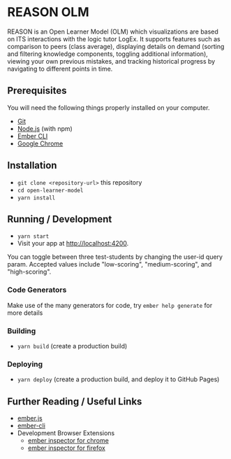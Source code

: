 # REASON OLM

REASON is an Open Learner Model (OLM) which visualizations are based on ITS interactions with the logic tutor LogEx. It supports features such as comparison to peers (class average), displaying details on demand (sorting and filtering knowledge components, toggling additional information), viewing your own previous mistakes, and tracking historical progress by navigating to different points in time.

## Prerequisites

You will need the following things properly installed on your computer.

- [Git](https://git-scm.com/)
- [Node.js](https://nodejs.org/) (with npm)
- [Ember CLI](https://cli.emberjs.com/release/)
- [Google Chrome](https://google.com/chrome/)

## Installation

- `git clone <repository-url>` this repository
- `cd open-learner-model`
- `yarn install`

## Running / Development

- `yarn start`
- Visit your app at [http://localhost:4200](http://localhost:4200/?user-id=medium-scoring).

You can toggle between three test-students by changing the user-id query param. Accepted values include "low-scoring", "medium-scoring", and "high-scoring".

### Code Generators

Make use of the many generators for code, try `ember help generate` for more details

### Building

- `yarn build` (create a production build)

### Deploying

- `yarn deploy` (create a production build, and deploy it to GitHub Pages)

## Further Reading / Useful Links

- [ember.js](https://emberjs.com/)
- [ember-cli](https://cli.emberjs.com/release/)
- Development Browser Extensions
  - [ember inspector for chrome](https://chrome.google.com/webstore/detail/ember-inspector/bmdblncegkenkacieihfhpjfppoconhi)
  - [ember inspector for firefox](https://addons.mozilla.org/en-US/firefox/addon/ember-inspector/)
